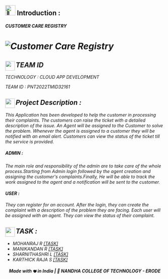 <h2><picture>
  <source srcset="https://fonts.gstatic.com/s/e/notoemoji/latest/1f331/512.webp" type="image/webp">
  <img src="https://fonts.gstatic.com/s/e/notoemoji/latest/1f331/512.gif" alt="🌱" width="32" height="32">
</picture> Introduction :</h2><i>

###### **CUSTOMER CARE REGISTRY**
# ![Customer Care Registry](https://user-images.githubusercontent.com/113118101/190862005-1d96edb0-537e-4144-be51-7271c504c28a.jpg)

## TEAM ID<img align="left" width="30" height="30" src="https://user-images.githubusercontent.com/113118101/190885458-28c233ea-4848-462c-8b44-f94a479f02af.png">

  TECHNOLOGY : CLOUD APP DEVELOPMENT
    
  TEAM ID : PNT2022TMID32161


## <img align="left" width="30" height="30" src="https://user-images.githubusercontent.com/113118101/190884720-ba446334-cbe4-402d-8fcb-4f864f28d618.png">Project Description :
   
   This Application has been developed to help the customer in processing their complaints. 
   The customers can raise the ticket with a detailed description of the issue. 
   An Agent will be assigned to the Customer to solve the problem. 
   Whenever the agent is assigned to a customer they will be notified with an email alert. 
   Customers can view the status of the ticket till the service is provided.
   

##### ADMIN : 
   The main role and responsibility of the admin are to take care of the whole process.Starting from Admin login followed by the agent creation and  assigning  the customer's complaints.Finally, He will be able to track the work assigned to the agent and a notification will be sent to the customer.

#### USER : 
   They can register for an account.  After the login, they can create the complaint with a description of the problem they are facing. Each user will be assigned with an agent.  They can view the status of their complaint.
   
 ## <img align="left" width="30" height="30" src="https://user-images.githubusercontent.com/113118101/190885956-903643a8-7a34-44ec-a253-77bce2d9d8d9.png">TASK :
 - MOHANRAJ R           [[TASK]](https://github.com/IBM-EPBL/IBM-Project-13582-1659522338/tree/main/Assessments/Team%20Lead)
 - MANIKANDAN R         [[TASK]](https://github.com/IBM-EPBL/IBM-Project-13582-1659522338/tree/main/Assessments/Team%20Member-1)
 - SHARNITHASHRI L      [[TASK]](https://github.com/IBM-EPBL/IBM-Project-13582-1659522338/tree/main/Assessments/Team%20Member-2)
 - KARTHICK RAJA S      [[TASK]](https://github.com/IBM-EPBL/IBM-Project-13582-1659522338/tree/main/Assessments/Team%20Member-3) 

<div align="center">
 <h5> Made with <picture>
  <source srcset="https://fonts.gstatic.com/s/e/notoemoji/latest/2764_fe0f/512.webp" type="image/webp">
  <img src="https://fonts.gstatic.com/s/e/notoemoji/latest/2764_fe0f/512.gif" alt="❤" width="12" height="12">
</picture> in India | 🏫 NANDHA COLLEGE OF TECHNOLOGY - ERODE </h5>
